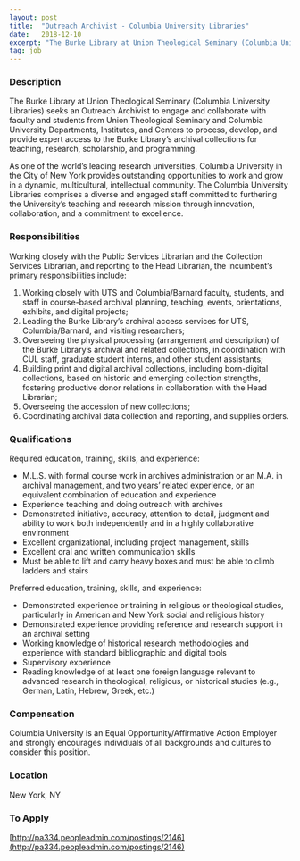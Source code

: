 ```yaml
---
layout: post
title:  "Outreach Archivist - Columbia University Libraries"
date:   2018-12-10
excerpt: "The Burke Library at Union Theological Seminary (Columbia University Libraries) seeks an Outreach Archivist to engage and collaborate with faculty and students from Union Theological Seminary and Columbia University Departments, Institutes, and Centers to process, develop, and provide expert access to the Burke Library’s archival collections for teaching, research, scholarship,..."
tag: job
---
```


### Description   

The Burke Library at Union Theological Seminary (Columbia University Libraries) seeks an Outreach Archivist to engage and collaborate with faculty and students from Union Theological Seminary and Columbia University Departments, Institutes, and Centers to process, develop, and provide expert access to the Burke Library’s archival collections for teaching, research, scholarship, and programming. 

As one of the world’s leading research universities, Columbia University in the City of New York provides outstanding opportunities to work and grow in a dynamic, multicultural, intellectual community. The Columbia University Libraries comprises a diverse and engaged staff committed to furthering the University’s teaching and research mission through innovation, collaboration, and a commitment to excellence.


### Responsibilities   

Working closely with the Public Services Librarian and the Collection Services Librarian, and reporting to the Head Librarian, the incumbent’s primary responsibilities include:

1)	Working closely with UTS and Columbia/Barnard faculty, students, and staff in course-based archival planning, teaching, events, orientations, exhibits, and digital projects;
2)	Leading the Burke Library’s archival access services for UTS, Columbia/Barnard, and visiting researchers;
3)	Overseeing the physical processing (arrangement and description) of the Burke Library’s archival and related collections, in coordination with CUL staff, graduate student interns, and other student assistants; 
4)	Building print and digital archival collections, including born-digital collections, based on historic and emerging collection strengths, fostering productive donor relations in collaboration with the Head Librarian;
5)	Overseeing the accession of new collections;
6)	Coordinating archival data collection and reporting, and supplies orders.


### Qualifications   

Required education, training, skills, and experience:
-	M.L.S. with formal course work in archives administration or an M.A. in archival management, and two years’ related experience, or an equivalent combination of education and experience
-	Experience teaching and doing outreach with archives
-	Demonstrated initiative, accuracy, attention to detail, judgment and ability to work both independently and in a highly collaborative environment
-	Excellent organizational, including project management, skills
-	Excellent oral and written communication skills
-	Must be able to lift and carry heavy boxes and must be able to climb ladders and stairs

Preferred education, training, skills, and experience:
-	Demonstrated experience or training in religious or theological studies, particularly in American and New York social and religious history
-	Demonstrated experience providing reference and research support in an archival setting
-	Working knowledge of historical research methodologies and experience with standard bibliographic and digital tools
-	Supervisory experience
-	Reading knowledge of at least one foreign language relevant to advanced research in theological, religious, or historical studies (e.g., German, Latin, Hebrew, Greek, etc.)


### Compensation   

Columbia University is an Equal Opportunity/Affirmative Action Employer and strongly encourages individuals of all backgrounds and cultures to consider this position.


### Location   

New York, NY




### To Apply   

[http://pa334.peopleadmin.com/postings/2146](http://pa334.peopleadmin.com/postings/2146)





